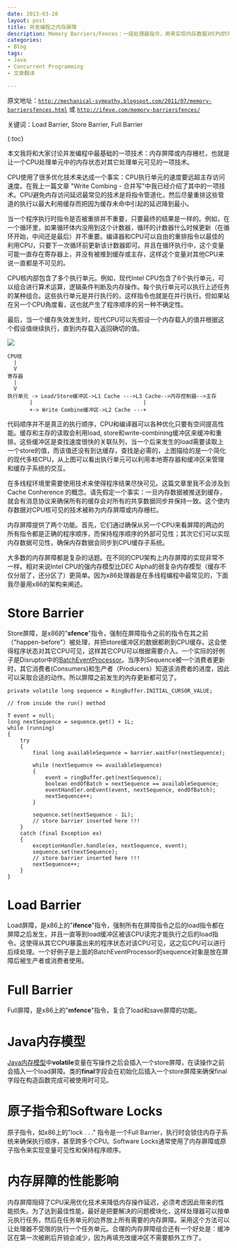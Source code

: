 ```yaml
---
date: 2013-03-28
layout: post
title: 并发编程之内存屏障
description: Memory Barriers/Fences：一组处理器指令，用来实现内存数据对CPU的可见性。
categories:
- Blog
tags:
- Java
- Concurrent Programming
- 文章翻译

---
```


原文地址：[`http://mechanical-sympathy.blogspot.com/2011/07/memory-barriersfences.html`](http://mechanical-sympathy.blogspot.com/2011/07/memory-barriersfences.html) 或 [`http://ifeve.com/memory-barriersfences/`](http://ifeve.com/memory-barriersfences/)

关键词：Load Barrier, Store Barrier, Full Barrier

{:toc}

本文我将和大家讨论并发编程中最基础的一项技术：内存屏障或内存栅栏，也就是让一个CPU处理单元中的内存状态对其它处理单元可见的一项技术。

CPU使用了很多优化技术来达成一个事实：CPU执行单元的速度要远超主存访问速度。在我上一篇文章 "Write Combing - 合并写"中我已经介绍了其中的一项技术。CPU避免内存访问延迟最常见的技术是将指令管道化，然后尽量重排这些管道的执行以最大利用缓存而把因为缓存未命中引起的延迟降到最小。

当一个程序执行时指令是否被重排并不重要，只要最终的结果是一样的。例如，在一个循环里，如果循环体内没用到这个计数器，循环的计数器什么时候更新（在循环开始，中间还是最后）并不重要。编译器和CPU可以自由的重排指令以最佳的利用CPU，只要下一次循环前更新该计数器即可。并且在循环执行中，这个变量可能一直存在寄存器上，并没有被推到缓存或主存，这样这个变量对其他CPU来说一直都是不可见的。

CPU核内部包含了多个执行单元。例如，现代Intel CPU包含了6个执行单元，可以组合进行算术运算，逻辑条件判断及内存操作。每个执行单元可以执行上述任务的某种组合。这些执行单元是并行执行的，这样指令也就是在并行执行。但如果站在另一个CPU角度看，这也就产生了程序顺序的另一种不确定性。

最后，当一个缓存失效发生时，现代CPU可以先假设一个内存载入的值并根据这个假设值继续执行，直到内存载入返回确切的值。


<img src="http://ifeve.com/wp-content/uploads/2013/03/cpu.png"/>

```
CPU核
  |
  V
寄存器
  |
  V
执行单元 -> Load/Store缓冲区->L1 Cache --->L3 Cache-->内存控制器-->主存
       |                                   |
       +-> Write Combine缓冲区->L2 Cache ---+
```

代码顺序并不是真正的执行顺序，CPU和编译器可以各种优化只要有空间提高性能。缓存和主存的读取会利用load, store和write-combining缓冲区来缓冲和重排。这些缓冲区是查找速度很快的关联队列，当一个后来发生的load需要读取上一个store的值，而该值还没有到达缓存，查找是必需的，上图描绘的是一个简化的现代多核CPU，从上图可以看出执行单元可以利用本地寄存器和缓冲区来管理和缓存子系统的交互。

在多线程环境里需要使用技术来使得程序结果尽快可见。这篇文章里我不会涉及到 Cache Conherence 的概念。请先假定一个事实：一旦内存数据被推送到缓存，就会有消息协议来确保所有的缓存会对所有的共享数据同步并保持一致。这个使内存数据对CPU核可见的技术被称为内存屏障或内存栅栏。

内存屏障提供了两个功能。首先，它们通过确保从另一个CPU来看屏障的两边的所有指令都是正确的程序顺序，而保持程序顺序的外部可见性；其次它们可以实现内存数据可见性，确保内存数据会同步到CPU缓存子系统。

大多数的内存屏障都是复杂的话题。在不同的CPU架构上内存屏障的实现非常不一样。相对来说Intel CPU的强内存模型比DEC Alpha的弱复杂内存模型（缓存不仅分层了，还分区了）更简单。因为x86处理器是在多线程编程中最常见的，下面我尽量用x86的架构来阐述。

# Store Barrier

Store屏障，是x86的"**sfence**"指令，强制在屏障指令之前的指令在其之前（"happen-before"）被处理，并把store缓冲区的数据都刷到CPU缓存。这会使得程序状态对其它CPU可见，这样其它CPU可以根据需要介入。一个实际的好例子是Disruptor中的[BatchEventProcessor](http://code.google.com/p/disruptor/source/browse/trunk/code/src/main/com/lmax/disruptor/BatchEventProcessor.java)。当序列Sequence被一个消费者更新时，其它消费者(Consumers)和生产者（Producers）知道该消费者的进度，因此可以采取合适的动作。所以屏障之前发生的内存更新都可见了。

```
private volatile long sequence = RingBuffer.INITIAL_CURSOR_VALUE;
 
// from inside the run() method
 
T event = null;
long nextSequence = sequence.get() + 1L;
while (running)
{
    try
    {
        final long availableSequence = barrier.waitFor(nextSequence);
 
        while (nextSequence <= availableSequence)
        {
            event = ringBuffer.get(nextSequence);
            boolean endOfBatch = nextSequence == availableSequence;
            eventHandler.onEvent(event, nextSequence, endOfBatch);
            nextSequence++;
        }
 
        sequence.set(nextSequence - 1L); 
        // store barrier inserted here !!!
    }
    catch (final Exception ex)
    {
        exceptionHandler.handle(ex, nextSequence, event);
        sequence.set(nextSequence);
        // store barrier inserted here !!!
        nextSequence++;
    }
}
```
# Load Barrier
Load屏障，是x86上的"**ifence**"指令，强制所有在屏障指令之后的load指令都在屏障之后发生，并且一直等到load缓冲区被该CPU读完才能执行之后的load指令。这使得从其它CPU暴露出来的程序状态对该CPU可见，这之后CPU可以进行后续处理。一个好例子是上面的BatchEventProcessor的sequence对象是放在屏障后被生产者或消费者使用。

# Full Barrier
Full屏障，是x86上的"**mfence**"指令，复合了load和save屏障的功能。

# Java内存模型
[Java内存模型](http://en.wikipedia.org/wiki/Java_Memory_Model)中**volatile**变量在写操作之后会插入一个store屏障，在读操作之前会插入一个load屏障。类的**final**字段会在初始化后插入一个store屏障来确保final字段在构造函数完成可被使用时可见。

# 原子指令和Software Locks
原子指令，如x86上的"lock . . ." 指令是一个Full Barrier，执行时会锁住内存子系统来确保执行顺序，甚至跨多个CPU。Software Locks通常使用了内存屏障或原子指令来实现变量可见性和保持程序顺序。

# 内存屏障的性能影响
内存屏障阻碍了CPU采用优化技术来降低内存操作延迟，必须考虑因此带来的性能损失。为了达到最佳性能，最好是把要解决的问题模块化，这样处理器可以按单元执行任务，然后在任务单元的边界放上所有需要的内存屏障。采用这个方法可以让处理器不受限的执行一个任务单元。合理的内存屏障组合还有一个好处是：缓冲区在第一次被刷后开销会减少，因为再填充改缓冲区不需要额外工作了。